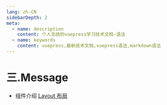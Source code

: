 ```yaml
---
lang: zh-CN
sidebarDepth: 2
meta:
  - name: description
    content: 个人总结的vuepress学习技术文档-语法
  - name: keywords
    content: vuepress,最新技术文档,vuepress语法,markdown语法
---
```


# 三.Message

- 组件介绍
  [Layout 布局](https://element-plus.gitee.io/#/zh-CN/component/layout)